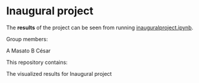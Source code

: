 # Inaugural project

The **results** of the project can be seen from running [inauguralproject.ipynb](inauguralproject.ipynb).

Group members:

A Masato
B César

This repository contains:

The visualized results for Inaugural project